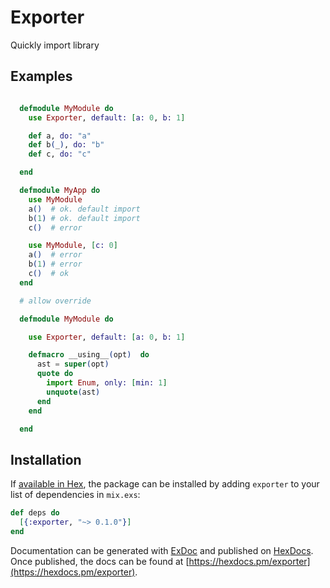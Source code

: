 # Exporter

Quickly import library

## Examples

```elixir

  defmodule MyModule do
    use Exporter, default: [a: 0, b: 1]

    def a, do: "a"
    def b(_), do: "b"
    def c, do: "c"

  end

  defmodule MyApp do
    use MyModule
    a()  # ok. default import
    b(1) # ok. default import
    c()  # error

    use MyModule, [c: 0]
    a()  # error
    b(1) # error
    c()  # ok
  end

  # allow override

  defmodule MyModule do

    use Exporter, default: [a: 0, b: 1]

    defmacro __using__(opt)  do
      ast = super(opt)
      quote do
        import Enum, only: [min: 1]
        unquote(ast)
      end
    end

  end

```

## Installation

If [available in Hex](https://hex.pm/docs/publish), the package can be installed
by adding `exporter` to your list of dependencies in `mix.exs`:

```elixir
def deps do
  [{:exporter, "~> 0.1.0"}]
end
```

Documentation can be generated with [ExDoc](https://github.com/elixir-lang/ex_doc)
and published on [HexDocs](https://hexdocs.pm). Once published, the docs can
be found at [https://hexdocs.pm/exporter](https://hexdocs.pm/exporter).


